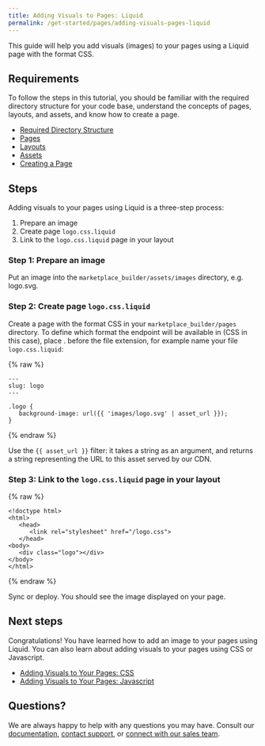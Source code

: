 ```yaml
---
title: Adding Visuals to Pages: Liquid
permalink: /get-started/pages/adding-visuals-pages-liquid
---
```

This guide will help you add visuals (images) to your pages using a Liquid page with the format CSS.  

## Requirements
To follow the steps in this tutorial, you should be familiar with the required directory structure for your code base, understand the concepts of pages, layouts, and assets, and know how to create a page.  

* [Required Directory Structure]()
* [Pages]()
* [Layouts]()
* [Assets]()
* [Creating a Page]()

## Steps 

Adding visuals to your pages using Liquid is a three-step process:

1. Prepare an image
2. Create page `logo.css.liquid`
3. Link to the `logo.css.liquid` page in your layout

### Step 1: Prepare an image
Put an image into the `marketplace_builder/assets/images` directory, e.g. logo.svg. 

### Step 2: Create page `logo.css.liquid`

Create a page with the format CSS in your `marketplace_builder/pages` directory. To define which format the endpoint will be available in (CSS in this case), place .<format> before the file extension, for example name your file `logo.css.liquid`: 

{% raw %}

```liquid
---
slug: logo
---

.logo {
   background-image: url({{ 'images/logo.svg' | asset_url }});
}
```

{% endraw %}

Use the `{{ asset_url }}` filter: it takes a string as an argument, and returns a string representing the URL to this asset served by our CDN. 

### Step 3: Link to the `logo.css.liquid` page in your layout

{% raw %}

```liquid
<!doctype html>
<html>
   <head>
      <link rel="stylesheet" href="/logo.css"> 
   </head>
<body>
   <div class="logo"></div>
</body>
</html>

```

{% endraw %}

Sync or deploy. You should see the image displayed on your page. 

## Next steps
Congratulations! You have learned how to add an image to your pages using Liquid. You can also learn about adding visuals to your pages using CSS or Javascript. 

* [Adding Visuals to Your Pages: CSS]()
* [Adding Visuals to Your Pages: Javascript]()

## Questions?

We are always happy to help with any questions you may have. Consult our  [documentation](), [contact support](), or  [connect with our sales team](). 
